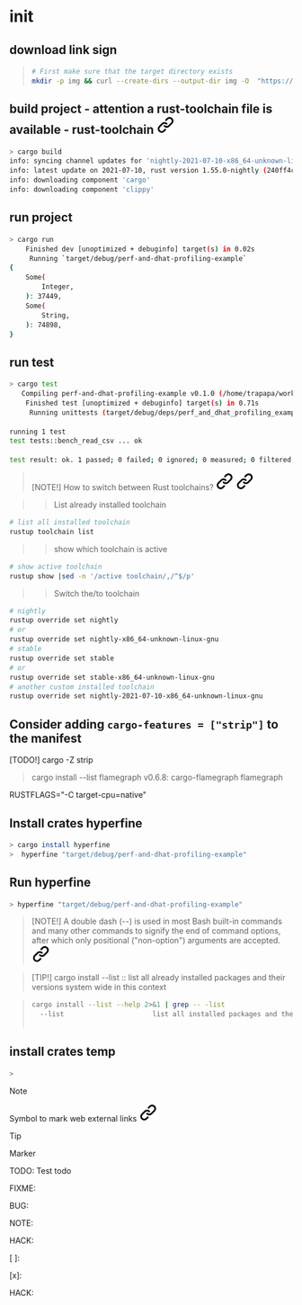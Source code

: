 # init

## download link sign
><!-- -->
>```bash <!-- markdownlint-disable-line code-block-style -->
># First make sure that the target directory exists
>mkdir -p img && curl --create-dirs --output-dir img -O  "https://raw.githubusercontent.com/MathiasStadler/link_symbol_svg/refs/heads/main/link_symbol.svg"
>```
<!-- -->
## build project - attention a rust-toolchain file is available - rust-toolchain [![alt text][1]](https://ehuss.github.io/rustup/concepts/toolchains.html)
<!-- -->
```bash <!-- markdownlint-disable-line code-block-style -->
> cargo build
info: syncing channel updates for 'nightly-2021-07-10-x86_64-unknown-linux-gnu'
info: latest update on 2021-07-10, rust version 1.55.0-nightly (240ff4c4a 2021-07-09)
info: downloading component 'cargo'
info: downloading component 'clippy'
```
<!-- -->
## run project
<!-- -->
```bash <!-- markdownlint-disable-line code-block-style -->
> cargo run
    Finished dev [unoptimized + debuginfo] target(s) in 0.02s
     Running `target/debug/perf-and-dhat-profiling-example`
{
    Some(
        Integer,
    ): 37449,
    Some(
        String,
    ): 74898,
}
```
<!-- keep the format -->
## run test
<!-- -->
```bash <!-- markdownlint-disable-line code-block-style -->
> cargo test
   Compiling perf-and-dhat-profiling-example v0.1.0 (/home/trapapa/workspce_codium/explore_perf-and-dhat-profiling-example)
    Finished test [unoptimized + debuginfo] target(s) in 0.71s
     Running unittests (target/debug/deps/perf_and_dhat_profiling_example-e4890b96d0d3cb33)

running 1 test
test tests::bench_read_csv ... ok

test result: ok. 1 passed; 0 failed; 0 ignored; 0 measured; 0 filtered out; finished in 0.07s
```
<!-- keep the format -->

>[NOTE!]
>How to switch between Rust toolchains? [![alt text][1]](https://stackoverflow.com/questions/58226545/how-to-switch-between-rust-toolchains) [![alt text][1]](https://de.linux-console.net/?p=32248)
<!-- keep the format -->
>>List already installed toolchain
<!-- keep the format -->
```bash <!-- markdownlint-disable-line code-block-style -->
# list all installed toolchain
rustup toolchain list
```
<!-- keep the format -->
>> show which toolchain is active
<!-- keep the format -->
```bash <!-- markdownlint-disable-line code-block-style -->
# show active toolchain
rustup show |sed -n '/active toolchain/,/^$/p'
```
<!-- keep the format -->
>>Switch the/to toolchain
<!-- keep the format -->
```bash <!-- markdownlint-disable-line code-block-style -->
# nightly
rustup override set nightly
# or
rustup override set nightly-x86_64-unknown-linux-gnu
# stable
rustup override set stable
# or
rustup override set stable-x86_64-unknown-linux-gnu
# another custom installed toolchain
rustup override set nightly-2021-07-10-x86_64-unknown-linux-gnu

```
<!-- -->
## Consider adding `cargo-features = ["strip"]` to the manifest

[TODO!]
cargo -Z strip

>cargo install --list
flamegraph v0.6.8:
    cargo-flamegraph
    flamegraph

RUSTFLAGS="-C target-cpu=native"

## Install crates hyperfine
<!-- -->
```bash <!-- markdownlint-disable-line code-block-style -->
> cargo install hyperfine
>  hyperfine "target/debug/perf-and-dhat-profiling-example"
```
<!-- keep the format -->
## Run hyperfine
<!-- -->
```bash <!-- markdownlint-disable-line code-block-style -->
> hyperfine "target/debug/perf-and-dhat-profiling-example"
```

>[NOTE!]
>A double dash (--) is used in most Bash built-in commands and many other commands
>to signify the end of command options, after which only positional ("non-option")
>arguments are accepted. [![alt text][1]](https://unix.stackexchange.com/questions/11376/what-does-double-dash-double-hyphen-mean/11382#11382)
<!-- keep the format -->
>[TIP!]
>cargo install --list :: list all already installed packages and their versions system wide in this context
<!-- -->
>```bash <!-- markdownlint-disable-line code-block-style -->
>cargo install --list --help 2>&1 | grep -- -list
>   --list                      list all installed packages and their versions
>  
>```
<!-- keep the format -->
## install crates temp
<!-- -->
```bash <!-- markdownlint-disable-line code-block-style -->
> 
```
<!-- keep the format -->
>[!NOTE]
>Symbol to mark web external links [![alt text][1]](./README.md)
<!-- -->
>[!TIP]
>Marker
<!-- -->
TODO: Test todo
<!-- -->
FIXME:
<!-- -->
BUG:
<!-- -->
NOTE:
<!-- -->
HACK:
<!-- -->
[ ]:<!-- -->
<!-- -->
[x]:
<!-- -->
HACK:
<!-- -->
<!-- Link sign - Don't Found a better way :-( - You know a better method? - send me a email -->
[1]: ./img/link_symbol.svg
<!-- keep the format -->